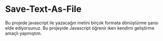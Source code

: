 # Save-Text-As-File
Bu projede javascript ile yazacağın metini birçok formata dönüştürme şansı elde ediyorsunuz. Bu projeyide Javascript öğrenir iken kendimi geliştirme amaçlı yapmıştım.
